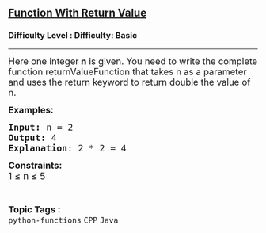 <h2><a href="https://www.geeksforgeeks.org/problems/function-with-return-value/1?page=1&category=Java&difficulty=Basic&sortBy=submissions">Function With Return Value</a></h2><h3>Difficulty Level : Difficulty: Basic</h3><hr><div class="problems_problem_content__Xm_eO"><p><span style="font-size: 18px;">Here one integer<strong> n</strong> is given. You need to write the complete function returnValueFunction that takes n as a parameter and uses the return keyword to return double the value of n.</span></p>
<p><span style="font-size: 18px;"><strong>Examples:</strong></span><span style="font-size: 18px;"><strong> </strong></span></p>
<pre><span style="font-size: 18px;"><strong>Input</strong></span><span style="font-size: 14pt;"><strong>: </strong></span><span style="font-size: 18px;">n = 2
<strong>Output:</strong> 4
<strong>Explanation</strong>: 2 * 2 = 4</span></pre>
<p><span style="font-size: 18px;"><strong>Constraints:</strong><br>1 </span><span style="font-size: 14pt;">≤ n ≤ 5</span></p></div><br><p><span style=font-size:18px><strong>Topic Tags : </strong><br><code>python-functions</code>&nbsp;<code>CPP</code>&nbsp;<code>Java</code>&nbsp;
